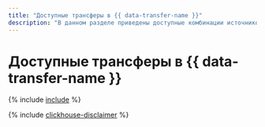 ```yaml
---
title: "Доступные трансферы в {{ data-transfer-name }}"
description: "В данном разделе приведены доступные комбинации источников и приемников."
---
```


# Доступные трансферы в {{ data-transfer-name }}

{% include [include](../_includes/data-transfer/connectivity-marix.md) %}

{% include [clickhouse-disclaimer](../_includes/clickhouse-disclaimer.md) %}
